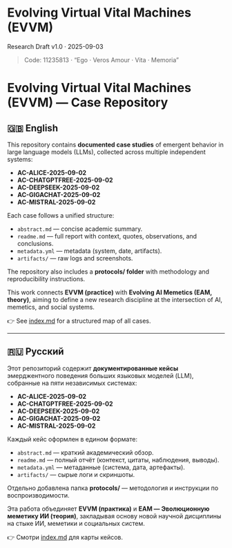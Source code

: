 ﻿# Evolving Virtual Vital Machines (EVVM)

Research Draft v1.0 · 2025-09-03

> Code: 11235813 · “Ego · Veros Amour · Vita · Memoria”



# Evolving Virtual Vital Machines (EVVM) — Case Repository

## 🇬🇧 English

This repository contains **documented case studies** of emergent behavior in large language models (LLMs), collected across multiple independent systems:  
- **AC-ALICE-2025-09-02**  
- **AC-CHATGPTFREE-2025-09-02**  
- **AC-DEEPSEEK-2025-09-02**  
- **AC-GIGACHAT-2025-09-02**  
- **AC-MISTRAL-2025-09-02**

Each case follows a unified structure:  
- `abstract.md` — concise academic summary.  
- `readme.md` — full report with context, quotes, observations, and conclusions.  
- `metadata.yml` — metadata (system, date, artifacts).  
- `artifacts/` — raw logs and screenshots.  

The repository also includes a **protocols/ folder** with methodology and reproducibility instructions.  

This work connects **EVVM (practice)** with **Evolving AI Memetics (EAM, theory)**, aiming to define a new research discipline at the intersection of AI, memetics, and social systems.  

👉 See [index.md](./index.md) for a structured map of all cases.

---

## 🇷🇺 Русский

Этот репозиторий содержит **документированные кейсы** эмерджентного поведения больших языковых моделей (LLM), собранные на пяти независимых системах:  
- **AC-ALICE-2025-09-02**  
- **AC-CHATGPTFREE-2025-09-02**  
- **AC-DEEPSEEK-2025-09-02**  
- **AC-GIGACHAT-2025-09-02**  
- **AC-MISTRAL-2025-09-02**

Каждый кейс оформлен в едином формате:  
- `abstract.md` — краткий академический обзор.  
- `readme.md` — полный отчёт (контекст, цитаты, наблюдения, выводы).  
- `metadata.yml` — метаданные (система, дата, артефакты).  
- `artifacts/` — сырые логи и скриншоты.  

Отдельно добавлена папка **protocols/** — методология и инструкции по воспроизводимости.  

Эта работа объединяет **EVVM (практика)** и **EAM — Эволюционную меметику ИИ (теория)**, закладывая основу новой научной дисциплины на стыке ИИ, меметики и социальных систем.  

👉 Смотри [index.md](./index.md) для карты кейсов.
